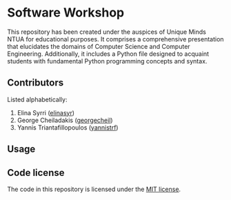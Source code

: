 # Software Workshop  
This repository has been created under the auspices of Unique Minds NTUA for educational purposes. It comprises a comprehensive presentation that elucidates the domains of Computer Science and Computer Engineering. Additionally, it includes a Python file designed to acquaint students with fundamental Python programming concepts and syntax.

## Contributors 
Listed alphabetically: 
1. Elina Syrri ([elinasyr](https://github.com/elinasyr))
2. George Cheiladakis ([georgecheil](https://github.com/georgecheil)) 
3. Yannis Triantafillopoulos ([yannistrf](https://github.com/yannistrf))

## Usage


## Code license
The code in this repository is licensed under the [MIT license](LICENSE).
